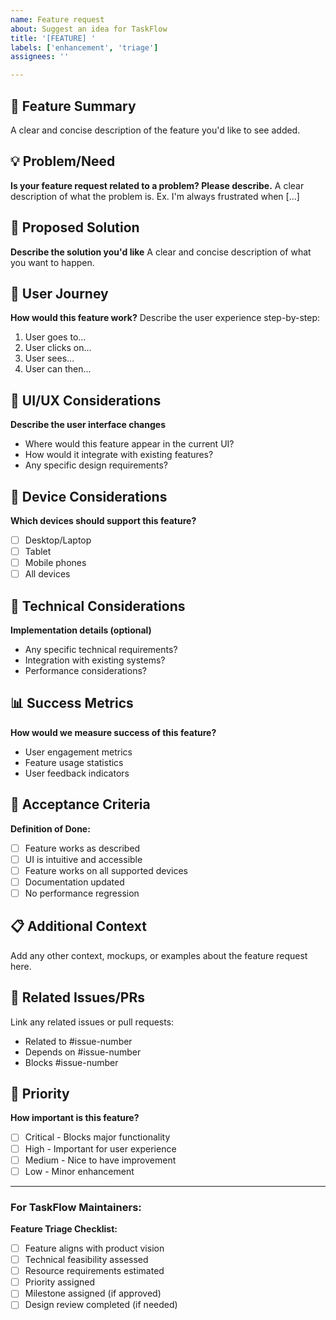 ```yaml
---
name: Feature request
about: Suggest an idea for TaskFlow
title: '[FEATURE] '
labels: ['enhancement', 'triage']
assignees: ''

---
```


## 🚀 Feature Summary
A clear and concise description of the feature you'd like to see added.

## 💡 Problem/Need
**Is your feature request related to a problem? Please describe.**
A clear description of what the problem is. Ex. I'm always frustrated when [...]

## 🎯 Proposed Solution
**Describe the solution you'd like**
A clear and concise description of what you want to happen.

## 🔄 User Journey
**How would this feature work?**
Describe the user experience step-by-step:
1. User goes to...
2. User clicks on...
3. User sees...
4. User can then...

## 🎨 UI/UX Considerations
**Describe the user interface changes**
- Where would this feature appear in the current UI?
- How would it integrate with existing features?
- Any specific design requirements?

## 📱 Device Considerations
**Which devices should support this feature?**
- [ ] Desktop/Laptop
- [ ] Tablet
- [ ] Mobile phones
- [ ] All devices

## 🔧 Technical Considerations
**Implementation details (optional)**
- Any specific technical requirements?
- Integration with existing systems?
- Performance considerations?

## 📊 Success Metrics
**How would we measure success of this feature?**
- User engagement metrics
- Feature usage statistics
- User feedback indicators

## 🎯 Acceptance Criteria
**Definition of Done:**
- [ ] Feature works as described
- [ ] UI is intuitive and accessible
- [ ] Feature works on all supported devices
- [ ] Documentation updated
- [ ] No performance regression

## 📋 Additional Context
Add any other context, mockups, or examples about the feature request here.

## 🔗 Related Issues/PRs
Link any related issues or pull requests:
- Related to #issue-number
- Depends on #issue-number
- Blocks #issue-number

## 🌟 Priority
**How important is this feature?**
- [ ] Critical - Blocks major functionality
- [ ] High - Important for user experience
- [ ] Medium - Nice to have improvement
- [ ] Low - Minor enhancement

---

### For TaskFlow Maintainers:
**Feature Triage Checklist:**
- [ ] Feature aligns with product vision
- [ ] Technical feasibility assessed
- [ ] Resource requirements estimated
- [ ] Priority assigned
- [ ] Milestone assigned (if approved)
- [ ] Design review completed (if needed)